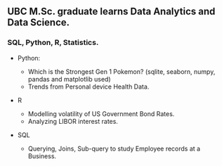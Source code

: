 ## UBC M.Sc. graduate learns Data Analytics and Data Science. 

### SQL, Python, R, Statistics. 

- Python: 
   - Which is the Strongest Gen 1 Pokemon? (sqlite, seaborn, numpy, pandas and matplotlib used)
   - Trends from Personal device Health Data. 
  
- R
  - Modelling volatility of US Government Bond Rates. 
  - Analyzing LIBOR interest rates. 
  
- SQL 
  - Querying, Joins, Sub-query to study Employee records at a Business. 
